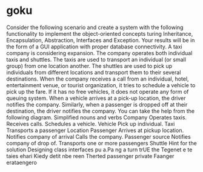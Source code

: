 # goku
Consider the following scenario and create a system with the following functionality to implement the object-oriented concepts turing Inheritance, Encapsulation, Abstraction, Interfaces and Exception. Your results will be in the form of a GUI application with proper database connectivity. A taxi company is considering expansion. The company operates both individual taxis and shuttles. The taxis are used to transport an individual (or small group) from one location another. The shuttles are used to pick up individuals from different locations and transport them to their several destinations. When the company receives a call from an individual, hotel, entertainment venue, or tourist organization, it tries to schedule a vehicle to pick up the fare. If it has no free vehicles, it does not operate any form of queuing system. When a vehicle arrives at a pick-up location, the driver notifies the company. Similarly, when a passenger is dropped off at their destination, the driver notifies the company. You can take the help from the following diagram.  Simplified nouns and verbs  Company Operates taxis.  Receives calls. Schedules a vehicle.  Vehicle Pick up individual.  Taxi Transports a passenger Location Passenger  Arrives at pickup location. Notifies company of arrival Calls the company.  Passenger source  Notifies company of drop of. Transports one or more passengers  Shuttle  Hint for the solution  Designing class interfaces  pu a.Pa ng  a turn trUE the Tegenet e te taies ehari Kiedy detit nbe  reen Therted passenger private Faanger erataengero

